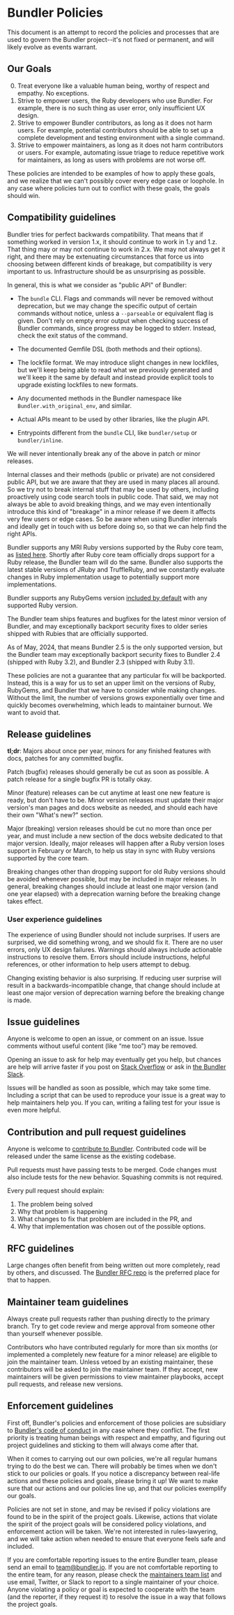 # Bundler Policies

This document is an attempt to record the policies and processes that are used to govern the Bundler project--it's not fixed or permanent, and will likely evolve as events warrant.

## Our Goals

0. Treat everyone like a valuable human being, worthy of respect and empathy. No exceptions.
1. Strive to empower users, the Ruby developers who use Bundler. For example, there is no such thing as user error, only insufficient UX design.
2. Strive to empower Bundler contributors, as long as it does not harm users. For example, potential contributors should be able to set up a complete development and testing environment with a single command.
3. Strive to empower maintainers, as long as it does not harm contributors or users. For example, automating issue triage to reduce repetitive work for maintainers, as long as users with problems are not worse off.

These policies are intended to be examples of how to apply these goals, and we realize that we can't possibly cover every edge case or loophole. In any case where policies turn out to conflict with these goals, the goals should win.

## Compatibility guidelines

Bundler tries for perfect backwards compatibility. That means that if something worked in version 1.x, it should continue to work in 1.y and 1.z. That thing may or may not continue to work in 2.x. We may not always get it right, and there may be extenuating circumstances that force us into choosing between different kinds of breakage, but compatibility is very important to us. Infrastructure should be as unsurprising as possible.

In general, this is what we consider as "public API" of Bundler:

* The `bundle` CLI. Flags and commands will never be removed without
  deprecation, but we may change the specific output of certain commands without
  notice, unless a `--parseable` or equivalent flag is given. Don't rely on
  empty error output when checking success of Bundler commands, since progress
  may be logged to stderr. Instead, check the exit status of the command.

* The documented Gemfile DSL (both methods and their options).

* The lockfile format. We may introduce slight changes in new lockfiles, but
  we'll keep being able to read what we previously generated and we'll keep it
  the same by default and instead provide explicit tools to upgrade existing
  lockfiles to new formats.

* Any documented methods in the Bundler namespace like
  `Bundler.with_original_env`, and similar.

* Actual APIs meant to be used by other libraries, like the plugin API.

* Entrypoints different from the `bundle` CLI, like `bundler/setup` or
  `bundler/inline`.

We will never intentionally break any of the above in patch or minor releases.

Internal classes and their methods (public or private) are not considered public
API, but we are aware that they are used in many places all around. So we try
not to break internal stuff that may be used by others, including proactively
using code search tools in public code. That said, we may not always be able to
avoid breaking things, and we may even intentionally introduce this kind of
"breakage" in a minor release if we deem it affects very few users or edge
cases. So be aware when using Bundler internals and ideally get in touch with us
before doing so, so that we can help find the right APIs.

Bundler supports any MRI Ruby versions supported by the Ruby core team, as [listed here](https://www.ruby-lang.org/en/downloads/branches/). Shortly after Ruby core team officially drops support for a Ruby release, the Bundler team will do the same. Bundler also supports the latest stable versions of JRuby and TruffleRuby, and we constantly evaluate changes in Ruby implementation usage to potentially support more implementations.

Bundler supports any RubyGems version [included by default](https://stdgems.org/rubygems/) with any supported Ruby version.

The Bundler team ships features and bugfixes for the latest minor version of Bundler, and may exceptionally backport security fixes to older series shipped with Rubies that are officially supported.

As of May, 2024, that means Bundler 2.5 is the only supported version, but the Bundler team may exceptionally backport security fixes to Bundler 2.4 (shipped with Ruby 3.2), and Bundler 2.3 (shipped with Ruby 3.1).

These policies are not a guarantee that any particular fix will be backported. Instead, this is a way for us to set an upper limit on the versions of Ruby, RubyGems, and Bundler that we have to consider while making changes. Without the limit, the number of versions grows exponentially over time and quickly becomes overwhelming, which leads to maintainer burnout. We want to avoid that.

## Release guidelines

**tl;dr**: Majors about once per year, minors for any finished features with docs, patches for any committed bugfix.

Patch (bugfix) releases should generally be cut as soon as possible. A patch release for a single bugfix PR is totally okay.

Minor (feature) releases can be cut anytime at least one new feature is ready, but don't have to be. Minor version releases must update their major version's man pages and docs website as needed, and should each have their own "What's new?" section.

Major (breaking) version releases should be cut no more than once per year, and must include a new section of the docs website dedicated to that major version. Ideally, major releases will happen after a Ruby version loses support in February or March, to help us stay in sync with Ruby versions supported by the core team.

Breaking changes other than dropping support for old Ruby versions should be avoided whenever possible, but may be included in major releases. In general, breaking changes should include at least one major version (and one year elapsed) with a deprecation warning before the breaking change takes effect.

### User experience guidelines

The experience of using Bundler should not include surprises. If users are surprised, we did something wrong, and we should fix it. There are no user errors, only UX design failures. Warnings should always include actionable instructions to resolve them. Errors should include instructions, helpful references, or other information to help users attempt to debug.

Changing existing behavior is also surprising. If reducing user surprise will result in a backwards-incompatible change, that change should include at least one major version of deprecation warning before the breaking change is made.

## Issue guidelines

Anyone is welcome to open an issue, or comment on an issue. Issue comments without useful content (like “me too”) may be removed.

Opening an issue to ask for help may eventually get you help, but chances are help will arrive faster if you post on [Stack Overflow](https://stackoverflow.com) or ask in [the Bundler Slack](https://slack.bundler.io).

Issues will be handled as soon as possible, which may take some time. Including a script that can be used to reproduce your issue is a great way to help maintainers help you. If you can, writing a failing test for your issue is even more helpful.

## Contribution and pull request guidelines

Anyone is welcome to [contribute to Bundler](README.md). Contributed code will be released under the same license as the existing codebase.

Pull requests must have passing tests to be merged. Code changes must also include tests for the new behavior. Squashing commits is not required.

Every pull request should explain:

1. The problem being solved
2. Why that problem is happening
3. What changes to fix that problem are included in the PR, and
4. Why that implementation was chosen out of the possible options.

## RFC guidelines

Large changes often benefit from being written out more completely, read by others, and discussed. The [Bundler RFC repo](https://github.com/rubygems/rfcs) is the preferred place for that to happen.

## Maintainer team guidelines

Always create pull requests rather than pushing directly to the primary branch. Try to get code review and merge approval from someone other than yourself whenever possible.

Contributors who have contributed regularly for more than six months (or implemented a completely new feature for a minor release) are eligible to join the maintainer team. Unless vetoed by an existing maintainer, these contributors will be asked to join the maintainer team. If they accept, new maintainers will be given permissions to view maintainer playbooks, accept pull requests, and release new versions.

## Enforcement guidelines

First off, Bundler's policies and enforcement of those policies are subsidiary to [Bundler's code of conduct](https://github.com/ruby/rubygems/blob/master/CODE_OF_CONDUCT.md) in any case where they conflict. The first priority is treating human beings with respect and empathy, and figuring out project guidelines and sticking to them will always come after that.

When it comes to carrying out our own policies, we're all regular humans trying to do the best we can. There will probably be times when we don't stick to our policies or goals. If you notice a discrepancy between real-life actions and these policies and goals, please bring it up! We want to make sure that our actions and our policies line up, and that our policies exemplify our goals.

Policies are not set in stone, and may be revised if policy violations are found to be in the spirit of the project goals. Likewise, actions that violate the spirit of the project goals will be considered policy violations, and enforcement action will be taken. We're not interested in rules-lawyering, and we will take action when needed to ensure that everyone feels safe and included.

If you are comfortable reporting issues to the entire Bundler team, please send an email to team@bundler.io. If you are not comfortable reporting to the entire team, for any reason, please check the [maintainers team list](https://bundler.io/team) and use email, Twitter, or Slack to report to a single maintainer of your choice. Anyone violating a policy or goal is expected to cooperate with the team (and the reporter, if they request it) to resolve the issue in a way that follows the project goals.
